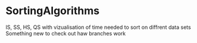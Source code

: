 # SortingAlgorithms
IS, SS, HS, QS with vizualisation of time needed to sort on diffrent data sets
Something new to check out haw branches work

